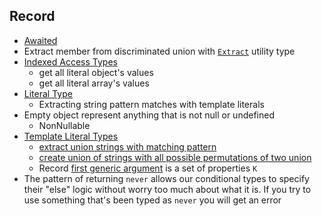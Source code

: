 ## Record

* [Awaited](https://www.typescriptlang.org/docs/handbook/utility-types.html#awaitedtype)
* Extract member from discriminated union
  with [`Extract`](https://www.typescriptlang.org/docs/handbook/utility-types.html#extracttype-union) utility type
* [Indexed Access Types](https://www.typescriptlang.org/docs/handbook/2/indexed-access-types.html#handbook-content)
  * get all literal object's values
  * get all literal array's values
* [Literal Type](https://www.typescriptlang.org/docs/handbook/2/everyday-types.html#literal-types)
  * Extracting string pattern matches with template literals
* Empty object represent anything that is not null or undefined
  * NonNullable
* [Template Literal Types](https://www.typescriptlang.org/docs/handbook/2/template-literal-types.html)
  * [extract union strings with matching pattern](https://github.com/wangkaiwd/ts-deep/blob/main/src/template-literals/02-extract-union-strings-matching-pattern.ts)
  * [create union of strings with all possible permutations of two union](https://github.com/wangkaiwd/ts-deep/blob/main/src/template-literals/03-create-union-of-strings-with-all-possible-permutations-of-two-union.ts)
  * Record [first generic argument](https://github.com/wangkaiwd/ts-deep/blob/main/src/template-literals/05-create-object-keys-derived-from-union.ts)
  is a set of properties `K`
* The pattern of returning `never` allows our conditional types to specify their "else" logic without worry too much about what it is. If you try to use something that's been typed as `never` you will get an error
